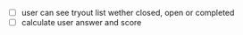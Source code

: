 
- [ ] user can see tryout list wether closed, open or completed
- [ ] calculate user answer and score
